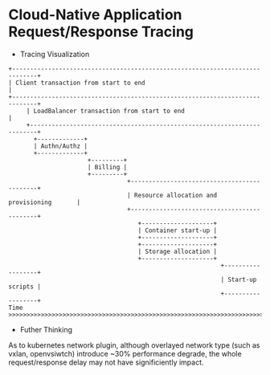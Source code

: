 # Cloud-Native Application Request/Response Tracing


- Tracing Visualization

~~~
+-----------------------------------------------------------------------------+
| Client transaction from start to end                                        |
+-----------------------------------------------------------------------------+
     | LoadBalancer transaction from start to end                             |
     +------------------------------------------------------------------------+
       +-------------+
       | Authn/Authz |
       +-------------+
                      +---------+
                      | Billing |
                      +---------+
                                 +--------------------------------------------+
                                 | Resource allocation and provisioning       |
                                 +--------------------------------------------+
                                    +--------------------+
                                    | Container start-up |
                                    +--------------------+
                                    +--------------------+
                                    | Storage allocation |
                                    +--------------------+
                                                           +------------------+
                                                           | Start-up scripts |
                                                           +------------------+
Time
>>>>>>>>>>>>>>>>>>>>>>>>>>>>>>>>>>>>>>>>>>>>>>>>>>>>>>>>>>>>>>>>>>>>>>>>>>>>>>>
~~~

- Futher Thinking

As to kubernetes network plugin, although overlayed network type (such as vxlan,
openvsiwtch) introduce ~30% performance degrade, the whole request/response
delay may not have significiently impact.
